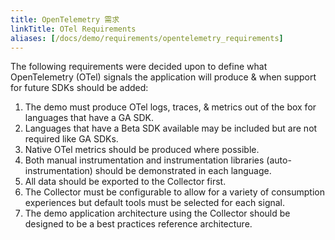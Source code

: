 ```yaml
---
title: OpenTelemetry 需求
linkTitle: OTel Requirements
aliases: [/docs/demo/requirements/opentelemetry_requirements]
---
```


The following requirements were decided upon to define what OpenTelemetry (OTel)
signals the application will produce & when support for future SDKs should be
added:

1. The demo must produce OTel logs, traces, & metrics out of the box for
   languages that have a GA SDK.
2. Languages that have a Beta SDK available may be included but are not required
   like GA SDKs.
3. Native OTel metrics should be produced where possible.
4. Both manual instrumentation and instrumentation libraries
   (auto-instrumentation) should be demonstrated in each language.
5. All data should be exported to the Collector first.
6. The Collector must be configurable to allow for a variety of consumption
   experiences but default tools must be selected for each signal.
7. The demo application architecture using the Collector should be designed to
   be a best practices reference architecture.
